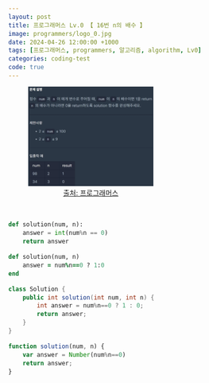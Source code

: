 ```yaml
---
layout: post
title: 프로그래머스 Lv.0 【 16번 n의 배수 】
image: programmers/logo_0.jpg
date: 2024-04-26 12:00:00 +1000
tags: [프로그래머스, programmers, 알고리즘, algorithm, Lv0]
categories: coding-test
code: true
---
```

<figure style="width: 50%; text-align: center;">
    <img src="/assets/programmers/programmers016.jpg">
    <figcaption><a href="https://school.programmers.co.kr/learn/courses/30/lessons/181937">출처: 프로그래머스</a></figcaption>
</figure>

<br>

```python
def solution(num, n):
    answer = int(num%n == 0)
    return answer
```

```ruby
def solution(num, n)
    answer = num%n==0 ? 1:0
end
```

```java
class Solution {
    public int solution(int num, int n) {
        int answer = num%n==0 ? 1 : 0;
        return answer;
    }
}
```

```javascript
function solution(num, n) {
    var answer = Number(num%n==0)
    return answer;
}
```